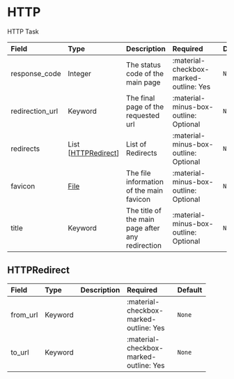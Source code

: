 [comment]: # (AUTOGENERATED MARKDOWN CONTENT. UPDATES TO ODM DOCUMENTATION SHOULD BE DONE THROUGH ASSEMBLYLINE-BASE REPO!)
# HTTP
HTTP Task

| Field | Type | Description | Required | Default |
| :--- | :--- | :--- | :--- | :--- |
| response_code | Integer | The status code of the main page | <div style="width:100px">:material-checkbox-marked-outline: Yes</div> | `None` |
| redirection_url | Keyword | The final page of the requested url | <div style="width:100px">:material-minus-box-outline: Optional</div> | `None` |
| redirects | List [[HTTPRedirect](/assemblyline4_docs/odm/models/ontology/results/http/#httpredirect)] | List of Redirects | <div style="width:100px">:material-minus-box-outline: Optional</div> | `None` |
| favicon | [File](/assemblyline4_docs/odm/models/ontology/file/#file) | The file information of the main favicon | <div style="width:100px">:material-minus-box-outline: Optional</div> | `None` |
| title | Keyword | The title of the main page after any redirection | <div style="width:100px">:material-minus-box-outline: Optional</div> | `None` |


[comment]: # (AUTOGENERATED MARKDOWN CONTENT. UPDATES TO ODM DOCUMENTATION SHOULD BE DONE THROUGH ASSEMBLYLINE-BASE REPO!)
## HTTPRedirect


| Field | Type | Description | Required | Default |
| :--- | :--- | :--- | :--- | :--- |
| from_url | Keyword |  | <div style="width:100px">:material-checkbox-marked-outline: Yes</div> | `None` |
| to_url | Keyword |  | <div style="width:100px">:material-checkbox-marked-outline: Yes</div> | `None` |


